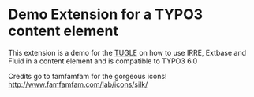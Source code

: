 Demo Extension for a TYPO3 content element
==========================================

This extension is a demo for the [TUGLE](http://www.tugle.de/ "TYPO3 User Group Leipzig") on how
to use IRRE, Extbase and Fluid in a content element and is compatible to TYPO3 6.0

Credits go to famfamfam for the gorgeous icons!
http://www.famfamfam.com/lab/icons/silk/